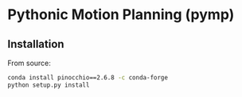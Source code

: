 # Pythonic Motion Planning (pymp)

## Installation

From source:

```bash
conda install pinocchio==2.6.8 -c conda-forge
python setup.py install
```
